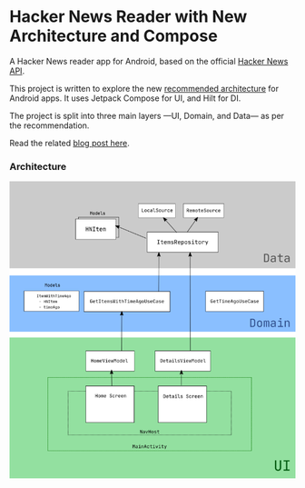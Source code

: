# Hacker News Reader with New Architecture and Compose

A Hacker News reader app for Android, based on the official [Hacker News API](https://github.com/HackerNews/API).

This project is written to explore the new [recommended architecture](https://developer.android.com/jetpack/guide) for Android apps. It uses Jetpack Compose for UI, and Hilt for DI. 

The project is split into three main layers —UI, Domain, and Data— as per the recommendation.

Read the related [blog post here](https://blog.qburst.com/2022/05/exploring-the-new-architecture-for-android-apps/).

### Architecture

![Architecture](media/architecture.png "Architecture")
